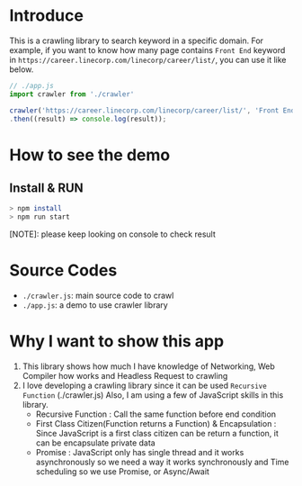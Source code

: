 # Introduce
This is a crawling library to search keyword in a specific domain. 
For example, if you want to know how many page contains `Front End` keyword in `https://career.linecorp.com/linecorp/career/list/`, you can use it like below.
``` javascript
// ./app.js
import crawler from './crawler'

crawler('https://career.linecorp.com/linecorp/career/list/', 'Front End')
.then((result) => console.log(result));
```

# How to see the demo
## Install & RUN
``` bash
> npm install
> npm run start
```
[NOTE]: please keep looking on console to check result

# Source Codes
- `./crawler.js`: main source code to crawl
- `./app.js`: a demo to use crawler library

# Why I want to show this app
1. This library shows how much I have knowledge of Networking, Web Compiler how works and Headless Request to crawling
2. I love developing a crawling library since it can be used `Recursive Function` (./crawler.js)
   Also, I am using a few of JavaScript skills in this library.
   - Recursive Function
    : Call the same function before end condition
   - First Class Citizen(Function returns a Function) & Encapsulation
    : Since JavaScript is a first class citizen can be return a function, it can be encapsulate private data 
   - Promise
    : JavaScript only has single thread and it works asynchronously so we need a way it works synchronously and Time scheduling so we use Promise, or Async/Await 

